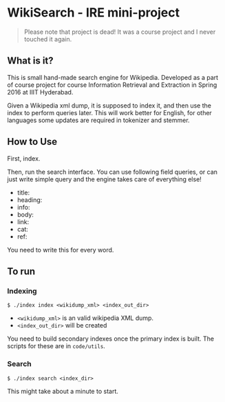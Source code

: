 WikiSearch - IRE mini-project
================

> Please note that project is dead! It was a course project and I never touched it again.

What is it?
-----------
This is small hand-made search engine for Wikipedia.
Developed as a part of course project for course Information Retrieval and Extraction in Spring 2016 at IIIT Hyderabad.

Given a Wikipedia xml dump, it is supposed to index it, and then use the index to perform queries later. This will work better for English, for other languages some updates are required in tokenizer and stemmer.

How to Use
----------
First, index.

Then, run the search interface. You can use following field queries, or can just write simple query and the engine takes care of everything else!

- title:
- heading:
- info:
- body:
- link:
- cat:
- ref:

You need to write this for every word.

To run
------
### Indexing

`$ ./index index <wikidump_xml> <index_out_dir>`

- `<wikidump_xml>` is an valid wikipedia XML dump.
- `<index_out_dir>` will be created

You need to build secondary indexes once the primary index is built. The scripts for these are in `code/utils`.

### Search
`$ ./index search <index_dir>`

This might take about a minute to start.
